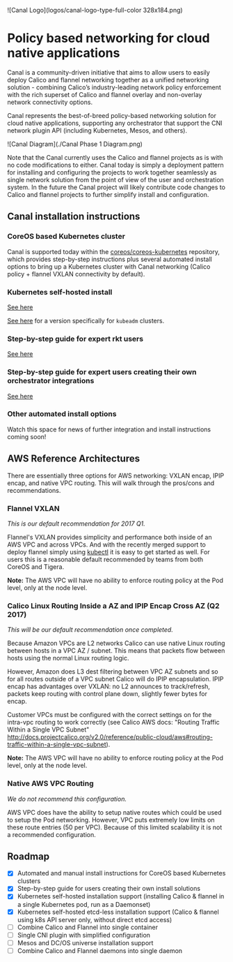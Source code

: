 
![Canal Logo](logos/canal-logo-type-full-color 328x184.png)

# Policy based networking for cloud native applications

Canal is a community-driven initiative that aims to allow users to easily deploy Calico and flannel networking together as a unified networking solution - combining Calico’s industry-leading network policy enforcement with the rich superset of Calico and flannel overlay and non-overlay network connectivity options.

Canal represents the best-of-breed policy-based networking solution for cloud native applications, supporting any orchestrator that support the CNI network plugin API (including Kubernetes, Mesos, and others).

![Canal Diagram](./Canal Phase 1 Diagram.png)

Note that the Canal currently uses the Calico and flannel projects as is with no code modifications to either. Canal today is simply a deployment pattern for installing and configuring the projects to work together seamlessly as single network solution from the point of view of the user and orchestration system. In the future the Canal project will likely contribute code changes to Calico and flannel projects to further simplify install and configuration.

## Canal installation instructions

### CoreOS based Kubernetes cluster
Canal is supported today within the [coreos/coreos-kubernetes](https://github.com/coreos/coreos-kubernetes) repository, which provides step-by-step instructions plus several automated install options to bring up a Kubernetes cluster with Canal networking (Calico policy + flannel VXLAN connectivity by default).

### Kubernetes self-hosted install
[See here](k8s-install/README.md)

[See here](k8s-install/kubeadm/README.md) for a version specifically for `kubeadm` clusters.

### Step-by-step guide for expert rkt users
[See here](InstallGuide.md)

### Step-by-step guide for expert users creating their own orchestrator integrations
[See here](OrchestratorIntegration.md)

### Other automated install options
Watch this space for news of further integration and install instructions coming soon!

## AWS Reference Architectures

There are essentially three options for AWS networking: VXLAN encap, IPIP encap, and native VPC routing. This will walk through the pros/cons and recommendations.

### Flannel VXLAN

*This is our default recommendation for 2017 Q1.*

Flannel's VXLAN provides simplicity and performance both inside of an AWS VPC and across VPCs. And with the recently merged support to deploy flannel simply using [kubectl](https://github.com/coreos/flannel/issues/587) it is easy to get started as well. For users this is a reasonable default recommended by teams from both CoreOS and Tigera.

**Note:** The AWS VPC will have no ability to enforce routing policy at the Pod level, only at the node level.

### Calico Linux Routing Inside a AZ and IPIP Encap Cross AZ (Q2 2017)

*This will be our default recommendation once completed.*

Because Amazon VPCs are L2 networks Calico can use native Linux routing between hosts in a VPC AZ / subnet. This means that packets flow between hosts using the normal Linux routing logic.

However, Amazon does L3 dest filtering between VPC AZ subnets and so for all routes outside of a VPC subnet Calico will do IPIP encapsulation. IPIP encap has advantages over VXLAN: no L2 announces to track/refresh, packets keep routing with control plane down, slightly fewer bytes for encap.

Customer VPCs must be configured with the correct settings on for the intra-vpc routing to work correctly (see Calico AWS docs: "Routing Traffic Within a Single VPC Subnet" http://docs.projectcalico.org/v2.0/reference/public-cloud/aws#routing-traffic-within-a-single-vpc-subnet).

**Note:** The AWS VPC will have no ability to enforce routing policy at the Pod level, only at the node level.

### Native AWS VPC Routing

*We do not recommend this configuration.*

AWS VPC does have the ability to setup native routes which could be used to setup the Pod networking. However, VPC puts extremely low limits on these route entries (50 per VPC). Because of this limited scalability it is not a recommended configuration.

## Roadmap
- [x] Automated and manual install instructions for CoreOS based Kubernetes clusters
- [x] Step-by-step guide for users creating their own install solutions
- [x] Kubernetes self-hosted installation support (installing Calico & flannel in a single Kubernetes pod, run as a Daemonset)
- [x] Kubernetes self-hosted etcd-less installation support (Calico & flannel using k8s API server only, without direct etcd access)
- [ ] Combine Calico and Flannel into single container
- [ ] Single CNI plugin with simplified configuration
- [ ] Mesos and DC/OS universe installation support
- [ ] Combine Calico and Flannel daemons into single daemon
